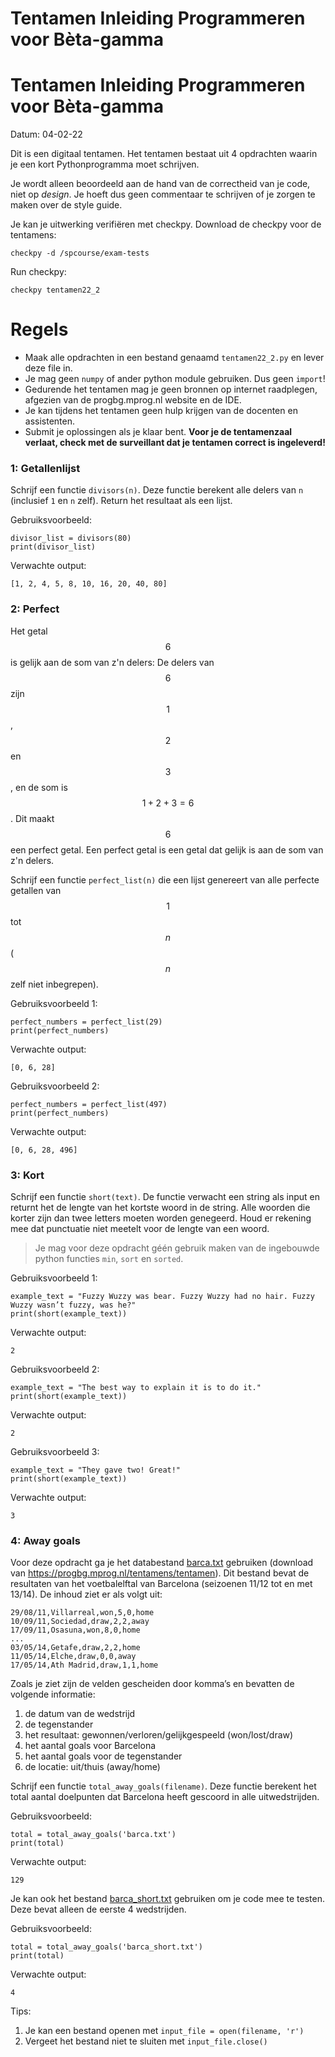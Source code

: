 # Tentamen Inleiding Programmeren voor Bèta-gamma

# Tentamen Inleiding Programmeren voor Bèta-gamma

Datum: 04-02-22

Dit is een digitaal tentamen. Het tentamen bestaat uit 4 opdrachten waarin je een kort Pythonprogramma moet schrijven.

Je wordt alleen beoordeeld aan de hand van de correctheid van je code, niet op _design_. Je hoeft dus geen commentaar te schrijven of je zorgen te maken over de style guide.

Je kan je uitwerking verifiëren met checkpy. Download de checkpy voor de tentamens:

    checkpy -d /spcourse/exam-tests

Run checkpy:

    checkpy tentamen22_2

# Regels

- Maak alle opdrachten in een bestand genaamd `tentamen22_2.py` en lever deze file in.
- Je mag geen `numpy` of ander python module gebruiken. Dus geen `import`!
- Gedurende het tentamen mag je geen bronnen op internet raadplegen, afgezien van de progbg.mprog.nl website en de IDE.
- Je kan tijdens het tentamen geen hulp krijgen van de docenten en assistenten.
- Submit je oplossingen als je klaar bent. **Voor je de tentamenzaal verlaat, check met de surveillant dat je tentamen correct is ingeleverd!**

### 1: Getallenlijst

Schrijf een functie `divisors(n)`. Deze functie berekent alle delers van `n` (inclusief `1` en `n` zelf). Return het resultaat als een lijst.

Gebruiksvoorbeeld:

    divisor_list = divisors(80)
    print(divisor_list)

Verwachte output:

    [1, 2, 4, 5, 8, 10, 16, 20, 40, 80]

<div style="page-break-after: always; break-after: page;"></div>

### 2: Perfect

Het getal $$6$$ is gelijk aan de som van z'n delers: De delers van $$6$$ zijn $$1$$, $$2$$ en $$3$$, en de som is $$1 + 2 + 3 = 6$$. Dit maakt $$6$$ een perfect getal. Een perfect getal is een getal dat gelijk is aan de som van z'n delers.

Schrijf een functie `perfect_list(n)` die een lijst genereert van alle perfecte getallen van $$1$$ tot $$n$$ ($$n$$ zelf niet inbegrepen).


Gebruiksvoorbeeld 1:

    perfect_numbers = perfect_list(29)
    print(perfect_numbers)

Verwachte output:

    [0, 6, 28]

Gebruiksvoorbeeld 2:

    perfect_numbers = perfect_list(497)
    print(perfect_numbers)

Verwachte output:

    [0, 6, 28, 496]

<div style="page-break-after: always; break-after: page;"></div>

### 3: Kort

Schrijf een functie `short(text)`. De functie verwacht een string als input en returnt het de lengte van het kortste woord in de string. Alle woorden die korter zijn dan twee letters moeten worden genegeerd. Houd er rekening mee dat punctuatie niet meetelt voor de lengte van een woord.

> Je mag voor deze opdracht géén gebruik maken van de ingebouwde python functies `min`, `sort` en `sorted`.

Gebruiksvoorbeeld 1:

    example_text = "Fuzzy Wuzzy was bear. Fuzzy Wuzzy had no hair. Fuzzy Wuzzy wasn’t fuzzy, was he?"
    print(short(example_text))

Verwachte output:

    2

Gebruiksvoorbeeld 2:

    example_text = "The best way to explain it is to do it."
    print(short(example_text))

Verwachte output:

    2

Gebruiksvoorbeeld 3:

    example_text = "They gave two! Great!"
    print(short(example_text))

Verwachte output:

    3

<div style="page-break-after: always; break-after: page;"></div>

### 4: Away goals

Voor deze opdracht ga je het databestand [barca.txt](barca.txt) gebruiken (download van https://progbg.mprog.nl/tentamens/tentamen). Dit bestand bevat de resultaten van het voetbalelftal van Barcelona (seizoenen 11/12 tot en met 13/14). De inhoud ziet er als volgt uit:

    29/08/11,Villarreal,won,5,0,home
    10/09/11,Sociedad,draw,2,2,away
    17/09/11,Osasuna,won,8,0,home
    ...
    03/05/14,Getafe,draw,2,2,home
    11/05/14,Elche,draw,0,0,away
    17/05/14,Ath Madrid,draw,1,1,home

Zoals je ziet zijn de velden gescheiden door komma’s en bevatten de volgende informatie:
1. de datum van de wedstrijd
2. de tegenstander
3. het resultaat: gewonnen/verloren/gelijkgespeeld (won/lost/draw)
4. het aantal goals voor Barcelona
5. het aantal goals voor de tegenstander
6. de locatie: uit/thuis (away/home)

Schrijf een functie `total_away_goals(filename)`. Deze functie berekent het total aantal doelpunten dat Barcelona heeft gescoord in alle uitwedstrijden.

Gebruiksvoorbeeld:

    total = total_away_goals('barca.txt')
    print(total)

Verwachte output:

    129

Je kan ook het bestand [barca_short.txt](barca_short.txt) gebruiken om je code mee te testen. Deze bevat alleen de eerste 4 wedstrijden.

Gebruiksvoorbeeld:

    total = total_away_goals('barca_short.txt')
    print(total)

Verwachte output:

    4


Tips:

1. Je kan een bestand openen met `input_file = open(filename, 'r')`
2. Vergeet het bestand niet te sluiten met `input_file.close()`
